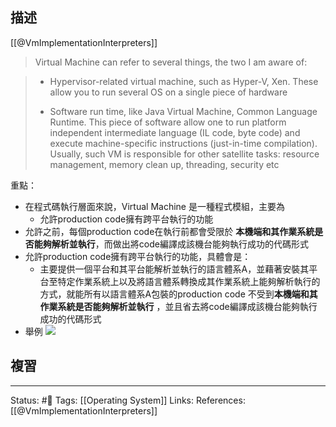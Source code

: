 ## 描述

[[@VmImplementationInterpreters]]
> Virtual Machine can refer to several things, the two I am aware of:

> - Hypervisor-related virtual machine, such as Hyper-V, Xen. These allow you to run several OS on a single piece of hardware
> 
> - Software run time, like Java Virtual Machine, Common Language Runtime. This piece of software allow one to run platform independent intermediate language (IL code, byte code) and execute machine-specific instructions (just-in-time compilation). Usually, such VM is responsible for other satellite tasks: resource management, memory clean up, threading, security etc

重點：
- 在程式碼執行層面來說，Virtual Machine 是一種程式模組，主要為
	- 允許production code擁有跨平台執行的功能
- 允許之前，每個production code在執行前都會受限於 **本機端和其作業系統是否能夠解析並執行**，而做出將code編譯成該機台能夠執行成功的代碼形式
- 允許production code擁有跨平台執行的功能，具體會是：
	- 主要提供一個平台和其平台能解析並執行的語言體系A，並藉著安裝其平台至特定作業系統上以及將語言體系轉換成其作業系統上能夠解析執行的方式，就能所有以語言體系A包裝的production code 不受到**本機端和其作業系統是否能夠解析並執行** ，並且省去將code編譯成該機台能夠執行成功的代碼形式
- 舉例
![](https://pic2.zhimg.com/80/fc2d6adee7cfd35cd691b0a419dcd1a2_720w.jpg?source=1940ef5c)
## 複習


---
Status: #🌱 
Tags:
[[Operating System]]
Links:
References:
[[@VmImplementationInterpreters]]
